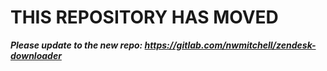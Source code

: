 # THIS REPOSITORY HAS MOVED
_**Please update to the new repo: https://gitlab.com/nwmitchell/zendesk-downloader**_
